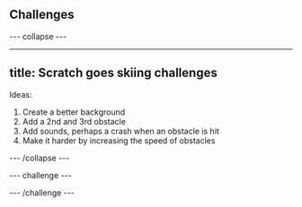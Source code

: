## Challenges


--- collapse ---

---
title: Scratch goes skiing challenges
---

Ideas:
1. Create a better background
1. Add a 2nd and 3rd obstacle
1. Add sounds, perhaps a crash when an obstacle is hit
1. Make it harder by increasing the speed of obstacles

--- /collapse ---


--- challenge ---

--- /challenge ---

